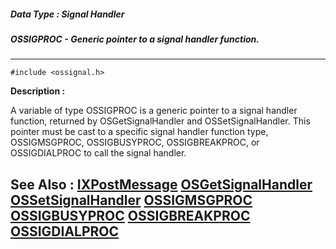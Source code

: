 ##### Data Type : Signal Handler
##### OSSIGPROC - Generic pointer to a signal handler function.
---
```
#include <ossignal.h>
```
**Description :**

A variable of type OSSIGPROC is a generic pointer to a signal handler function, 
returned by OSGetSignalHandler and OSSetSignalHandler.  This pointer must be 
cast to a specific signal handler function type, OSSIGMSGPROC, OSSIGBUSYPROC, 
OSSIGBREAKPROC, or OSSIGDIALPROC to call the signal handler.

**See Also :**
[IXPostMessage](/domino-c-api-docs/reference/Func/IXPostMessage)
[OSGetSignalHandler](/domino-c-api-docs/reference/Func/OSGetSignalHandler)
[OSSetSignalHandler](/domino-c-api-docs/reference/Func/OSSetSignalHandler)
[OSSIGMSGPROC](/domino-c-api-docs/reference/Data/OSSIGMSGPROC)
[OSSIGBUSYPROC](/domino-c-api-docs/reference/Data/OSSIGBUSYPROC)
[OSSIGBREAKPROC](/domino-c-api-docs/reference/Data/OSSIGBREAKPROC)
[OSSIGDIALPROC](/domino-c-api-docs/reference/Data/OSSIGDIALPROC)
---

